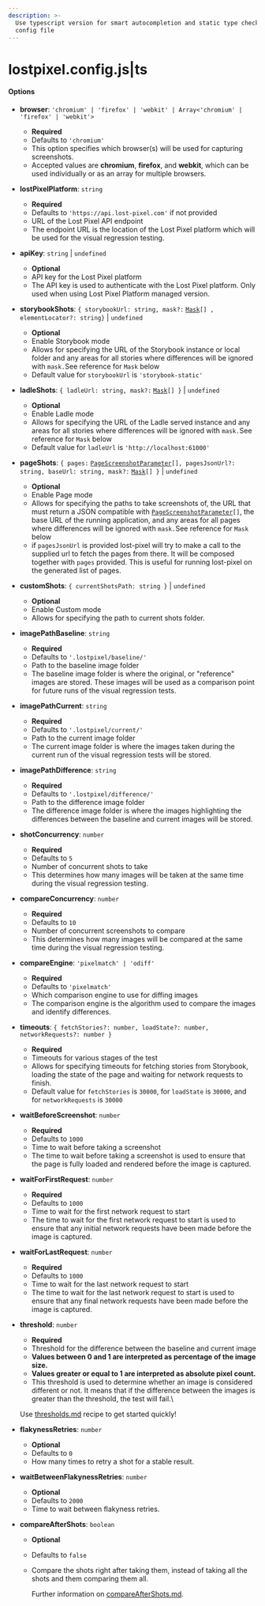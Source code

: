 ```yaml
---
description: >-
  Use typescript version for smart autocompletion and static type check of your
  config file
---
```


# lostpixel.config.js|ts

#### Options

* **browser**: `'chromium' | 'firefox' | 'webkit' | Array<'chromium' | 'firefox' | 'webkit'>`
  * **Required**
  * Defaults to `'chromium'`
  * This option specifies which browser(s) will be used for capturing screenshots.
  * Accepted values are **chromium**, **firefox**, and **webkit**, which can be used individually or as an array for multiple browsers.
* **lostPixelPlatform**: `string`
  * **Required**
  * Defaults to `'https://api.lost-pixel.com'` if not provided
  * URL of the Lost Pixel API endpoint
  * The endpoint URL is the location of the Lost Pixel platform which will be used for the visual regression testing.
* **apiKey**: `string` | `undefined`
  * **Optional**
  * API key for the Lost Pixel platform
  * The API key is used to authenticate with the Lost Pixel platform. Only used when using Lost Pixel Platform managed version.
* **storybookShots**: `{ storybookUrl: string, mask?:` [`Mask`](mask.md)`[] , elementLocator?: string}` | `undefined`
  * **Optional**
  * Enable Storybook mode
  * Allows for specifying the URL of the Storybook instance or local folder and any areas for all stories where differences will be ignored with `mask.`See reference for `Mask` below
  * Default value for `storybookUrl` is `'storybook-static'`
* **ladleShots**: `{ ladleUrl: string, mask?:` [`Mask`](mask.md)`[] }` | `undefined`
  * **Optional**
  * Enable Ladle mode
  * Allows for specifying the URL of the Ladle served instance and any areas for all stories where differences will be ignored with `mask.`See reference for `Mask` below
  * Default value for `ladleUrl` is `'http://localhost:61000'`
* **pageShots**: `{ pages:` [`PageScreenshotParameter`](pagescreenshotparameter.md)`[], pagesJsonUrl?: string, baseUrl: string, mask?:` [`Mask`](mask.md)`[] }` | `undefined`
  * **Optional**
  * Enable Page mode
  * Allows for specifying the paths to take screenshots of, the URL that must return a JSON compatible with [`PageScreenshotParameter`](pagescreenshotparameter.md)`[]`, the base URL of the running application, and any areas for all pages where differences will be ignored with `mask.`See reference for `Mask` below
  * if `pagesJsonUrl` is provided lost-pixel will try to make a call to the supplied url to fetch the pages from there. It will be composed together with `pages` provided. This is useful for running lost-pixel on the generated list of pages.
* **customShots**: `{ currentShotsPath: string }` | `undefined`
  * **Optional**
  * Enable Custom mode
  * Allows for specifying the path to current shots folder.
* **imagePathBaseline**: `string`
  * **Required**
  * Defaults to `'.lostpixel/baseline/'`
  * Path to the baseline image folder
  * The baseline image folder is where the original, or "reference" images are stored. These images will be used as a comparison point for future runs of the visual regression tests.
* **imagePathCurrent**: `string`
  * **Required**
  * Defaults to `'.lostpixel/current/'`
  * Path to the current image folder
  * The current image folder is where the images taken during the current run of the visual regression tests will be stored.
* **imagePathDifference**: `string`
  * **Required**
  * Defaults to `'.lostpixel/difference/'`
  * Path to the difference image folder
  * The difference image folder is where the images highlighting the differences between the baseline and current images will be stored.
* **shotConcurrency**: `number`
  * **Required**
  * Defaults to `5`
  * Number of concurrent shots to take
  * This determines how many images will be taken at the same time during the visual regression testing.
* **compareConcurrency**: `number`
  * **Required**
  * Defaults to `10`
  * Number of concurrent screenshots to compare
  * This determines how many images will be compared at the same time during the visual regression testing.
* **compareEngine**: `'pixelmatch' | 'odiff'`
  * **Required**
  * Defaults to `'pixelmatch'`
  * Which comparison engine to use for diffing images
  * The comparison engine is the algorithm used to compare the images and identify differences.
* **timeouts**: `{ fetchStories?: number, loadState?: number, networkRequests?: number }`
  * **Required**
  * Timeouts for various stages of the test
  * Allows for specifying timeouts for fetching stories from Storybook, loading the state of the page and waiting for network requests to finish.
  * Default value for `fetchStories` is `30000`, for `loadState` is `30000`, and for `networkRequests` is `30000`
* **waitBeforeScreenshot**: `number`
  * **Required**
  * Defaults to `1000`
  * Time to wait before taking a screenshot
  * The time to wait before taking a screenshot is used to ensure that the page is fully loaded and rendered before the image is captured.
* **waitForFirstRequest**: `number`
  * **Required**
  * Defaults to `1000`
  * Time to wait for the first network request to start
  * The time to wait for the first network request to start is used to ensure that any initial network requests have been made before the image is captured.
* **waitForLastRequest**: `number`
  * **Required**
  * Defaults to `1000`
  * Time to wait for the last network request to start
  * The time to wait for the last network request to start is used to ensure that any final network requests have been made before the image is captured.
*   **threshold**: `number`

    * **Required**
    * Threshold for the difference between the baseline and current image
    * **Values between 0 and 1 are interpreted as percentage of the image size.**
    * **Values greater or equal to 1 are interpreted as absolute pixel count.**
    * This threshold is used to determine whether an image is considered different or not. It means that if the difference between the images is greater than the threshold, the test will fail.\

    Use [thresholds.md](../recipes/general-recipes/thresholds.md "mention") recipe to get started quickly!
* **flakynessRetries**: `number`
  * **Optional**
  * Defaults to `0`
  * How many times to retry a shot for a stable result.
* **waitBetweenFlakynessRetries**: `number`
  * **Optional**
  * Defaults to `2000`
  * Time to wait between flakyness retries.
* **compareAfterShots**: `boolean`
  * **Optional**
  * Defaults to `false`
  * Compare the shots right after taking them, instead of taking all the shots and them comparing them all.

      Further information on [compareAfterShots.md](../recipes/general-recipes/compareAfterShots.md "mention").
